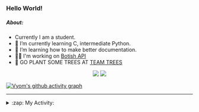 ### Hello World!

##### About:
- Currently I am a student.
- 🌱 I’m currently learning C, intermediate Python.
- 🌱 I’m learning how to make better documentation.
- 👨‍💻 I'm working on [Botish API](https://github.com/Vyvy-vi/api)
- 🌱 GO PLANT SOME TREES AT [TEAM TREES](https://teamtrees.org/)

<p align="center">
  <a href="https://twitter.com/Vyvy_viM"><img target="_blank" src="https://img.shields.io/badge/twitter%20@Vyvy_viM-0D95E8?style=for-the-badge&logo=twitter&logoColor=white"/></a> 
  <a href="https://vyvy-vi.github.io/portfolio"><img target="_blank" src="https://img.shields.io/badge/-I_love_open_source-green?style=for-the-badge&logo=github&logoColor=black"/></a> 
</p>

[![Vyom's github activity graph](https://activity-graph.herokuapp.com/graph?username=Vyvy-vi)](https://github.com/ashutosh00710/github-readme-activity-graph)

---
<details>
  <summary>:zap: My Activity:</summary>
  
<!--START_SECTION:waka-->
![Code Time](http://img.shields.io/badge/Code%20Time-509%20hrs%2051%20mins-blue)

**I'm a Night 🦉** 

```text
🌞 Morning    44 commits     █░░░░░░░░░░░░░░░░░░░░░░░░   7.48% 
🌆 Daytime    146 commits    ██████░░░░░░░░░░░░░░░░░░░   24.83% 
🌃 Evening    199 commits    ████████░░░░░░░░░░░░░░░░░   33.84% 
🌙 Night      199 commits    ████████░░░░░░░░░░░░░░░░░   33.84%

```
📅 **I'm Most Productive on Sunday** 

```text
Monday       52 commits     ██░░░░░░░░░░░░░░░░░░░░░░░   8.84% 
Tuesday      95 commits     ████░░░░░░░░░░░░░░░░░░░░░   16.16% 
Wednesday    82 commits     ███░░░░░░░░░░░░░░░░░░░░░░   13.95% 
Thursday     80 commits     ███░░░░░░░░░░░░░░░░░░░░░░   13.61% 
Friday       51 commits     ██░░░░░░░░░░░░░░░░░░░░░░░   8.67% 
Saturday     81 commits     ███░░░░░░░░░░░░░░░░░░░░░░   13.78% 
Sunday       147 commits    ██████░░░░░░░░░░░░░░░░░░░   25.0%

```


📊 **This Week I Spent My Time On** 

```text
🔥 Editors: 
Vim                      3 hrs 8 mins        █████████████████████████   100.0%

🐱‍💻 Projects: 
TEC-welcome-bot          1 hr 48 mins        ██████████████░░░░░░░░░░░   57.34% 
commit-your-code-bot     43 mins             █████░░░░░░░░░░░░░░░░░░░░   23.31% 
discord-bot              31 mins             ████░░░░░░░░░░░░░░░░░░░░░   16.48% 
puzzle-1-rescue-rudolf-Vy5 mins              ░░░░░░░░░░░░░░░░░░░░░░░░░   2.87% 
Unknown Project          0 secs              ░░░░░░░░░░░░░░░░░░░░░░░░░   0.0%

```


 Last Updated on 03/12/2021
<!--END_SECTION:waka-->
</details>

